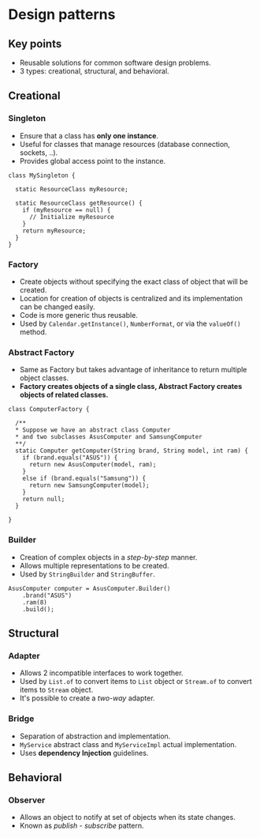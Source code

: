 # Design patterns

## Key points
- Reusable solutions for common software design problems.
- 3 types: creational, structural, and behavioral.

## Creational
### Singleton
- Ensure that a class has **only one instance**.
- Useful for classes that manage resources (database connection, sockets, ..).
- Provides global access point to the instance.

```
class MySingleton {
  
  static ResourceClass myResource;

  static ResourceClass getResource() {
    if (myResource == null) {
      // Initialize myResource
    }
    return myResource;
  }
}
```

### Factory
- Create objects without specifying the exact class of object that will be created.
- Location for creation of objects is centralized and its implementation can be changed easily.
- Code is more generic thus reusable.
- Used by `Calendar.getInstance()`, `NumberFormat`, or via the `valueOf()` method.

### Abstract Factory
- Same as Factory but takes advantage of inheritance to return multiple object classes.
- **Factory creates objects of a single class, Abstract Factory creates objects of related classes.**

```
class ComputerFactory {

  /**
  * Suppose we have an abstract class Computer 
  * and two subclasses AsusComputer and SamsungComputer
  **/
  static Computer getComputer(String brand, String model, int ram) {
    if (brand.equals("ASUS")) {
      return new AsusComputer(model, ram);
    }
    else if (brand.equals("Samsung")) {
      return new SamsungComputer(model);
    }
    return null;
  }

}
```

### Builder
- Creation of complex objects in a *step-by-step* manner.
- Allows multiple representations to be created.
- Used by `StringBuilder` and `StringBuffer`.

```
AsusComputer computer = AsusComputer.Builder()
    .brand("ASUS")
    .ram(8)
    .build();
```

## Structural

### Adapter
- Allows 2 incompatible interfaces to work together.
- Used by `List.of` to convert items to `List` object or `Stream.of` to convert items to `Stream` object.
- It's possible to create a *two-way* adapter.

### Bridge
- Separation of abstraction and implementation.
- `MyService` abstract class and `MyServiceImpl` actual implementation.
- Uses **dependency Injection** guidelines.

## Behavioral

### Observer
- Allows an object to notify at set of objects when its state changes.
- Known as *publish - subscribe* pattern.